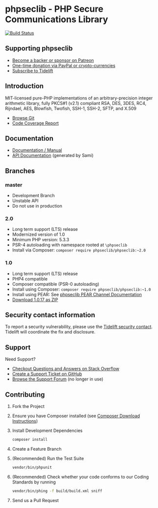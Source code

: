 # phpseclib - PHP Secure Communications Library

[![Build Status](https://travis-ci.org/phpseclib/phpseclib.svg?branch=2.0)](https://travis-ci.org/phpseclib/phpseclib)

## Supporting phpseclib

- [Become a backer or sponsor on Patreon](https://www.patreon.com/phpseclib)
- [One-time donation via PayPal or crypto-currencies](http://sourceforge.net/donate/index.php?group_id=198487)
- [Subscribe to Tidelift](https://tidelift.com/subscription/pkg/packagist-phpseclib-phpseclib?utm_source=packagist-phpseclib-phpseclib&utm_medium=referral&utm_campaign=readme)

## Introduction

MIT-licensed pure-PHP implementations of an arbitrary-precision integer
arithmetic library, fully PKCS#1 (v2.1) compliant RSA, DES, 3DES, RC4, Rijndael,
AES, Blowfish, Twofish, SSH-1, SSH-2, SFTP, and X.509

* [Browse Git](https://github.com/phpseclib/phpseclib)
* [Code Coverage Report](https://coverage.phpseclib.org/2.0/latest/)

## Documentation

* [Documentation / Manual](http://phpseclib.sourceforge.net/)
* [API Documentation](https://api.phpseclib.org/2.0/) (generated by Sami)

## Branches

### master

* Development Branch
* Unstable API
* Do not use in production

### 2.0

* Long term support (LTS) release
* Modernized version of 1.0
* Minimum PHP version: 5.3.3
* PSR-4 autoloading with namespace rooted at `\phpseclib`
* Install via Composer: `composer require phpseclib/phpseclib:~2.0`

### 1.0

* Long term support (LTS) release
* PHP4 compatible
* Composer compatible (PSR-0 autoloading)
* Install using Composer: `composer require phpseclib/phpseclib:~1.0`
* Install using PEAR: See [phpseclib PEAR Channel Documentation](http://phpseclib.sourceforge.net/pear.htm)
* [Download 1.0.17 as ZIP](http://sourceforge.net/projects/phpseclib/files/phpseclib1.0.17.zip/download)

## Security contact information

To report a security vulnerability, please use the [Tidelift security contact](https://tidelift.com/security). Tidelift will coordinate the fix and disclosure.

## Support

Need Support?

* [Checkout Questions and Answers on Stack Overflow](http://stackoverflow.com/questions/tagged/phpseclib)
* [Create a Support Ticket on GitHub](https://github.com/phpseclib/phpseclib/issues/new)
* [Browse the Support Forum](http://www.frostjedi.com/phpbb/viewforum.php?f=46) (no longer in use)

## Contributing

1. Fork the Project

2. Ensure you have Composer installed (see [Composer Download Instructions](https://getcomposer.org/download/))

3. Install Development Dependencies

    ``` sh
    composer install
    ```

4. Create a Feature Branch

5. (Recommended) Run the Test Suite

    ``` sh
    vendor/bin/phpunit
    ```
6. (Recommended) Check whether your code conforms to our Coding Standards by running

    ``` sh
    vendor/bin/phing -f build/build.xml sniff
    ```

7. Send us a Pull Request
